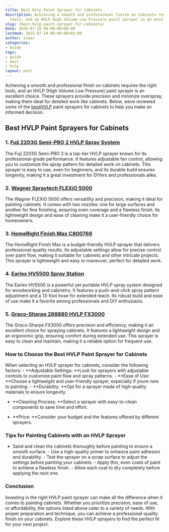 ```yaml
---
title: Best Hvlp Paint Sprayer for Cabinets
description: Achieving a smooth and professional finish on cabinets requires the right
  tools, and an HVLP High Volume Low Pressure paint sprayer is an excellent choice.
slug: /best-hvlp-paint-sprayer-for-cabinets/
date: 2025-07-10 00:00:00+00:00
lastmod: 2025-07-10 00:00:00+03:00
author: Isaac
categories:
- Guide
tags:
- guide
- best
- hvlp
layout: post
---
```

Achieving a smooth and professional finish on cabinets requires the right tools, and an HVLP (High Volume Low Pressure) paint sprayer is an excellent choice. These sprayers provide precision and minimize overspray, making them ideal for detailed work like cabinets. Below, weve reviewed some of the [best](https://pestpolicy.com/best-hvlp-sprayer-for-cabinets/)[HVLP](https://pestpolicy.com/best-hvlp-paint-sprayer-for-latex-paint/) paint sprayers for cabinets to help you make an informed decision.

##  Best HVLP Paint Sprayers for Cabinets

### 1. [Fuji 2203G Semi-PRO 2 HVLP Spray System](https://www.amazon.com/dp/B07P6RM9TZ?tag=p-policy-20)

The Fuji 2203G Semi-PRO 2 is a top-tier HVLP sprayer known for its professional-grade performance. It features adjustable fan control, allowing you to customize the spray pattern for detailed work on cabinets. This sprayer is easy to use, even for beginners, and its durable build ensures longevity, making it a great investment for DIYers and professionals alike.

### 2. [Wagner Spraytech FLEXiO 5000](https://www.amazon.com/dp/B09HZ4T8H1?tag=p-policy-20)

The Wagner FLEXiO 5000 offers versatility and precision, making it ideal for painting cabinets. It comes with two nozzles: one for large surfaces and another for fine finishing, ensuring even coverage and a flawless finish. Its lightweight design and ease of cleaning make it a user-friendly choice for homeowners.

### 3. [HomeRight Finish Max C800766](https://www.amazon.com/dp/B08GCSP6LM?tag=p-policy-20)

The HomeRight Finish Max is a budget-friendly HVLP sprayer that delivers professional-quality results. Its adjustable settings allow for precise control over paint flow, making it suitable for cabinets and other intricate projects. This sprayer is lightweight and easy to maneuver, perfect for detailed work.

### 4. [Earlex HV5500 Spray Station](https://www.amazon.com/dp/B0854P4SD1?tag=p-policy-20)

The Earlex HV5500 is a powerful yet portable HVLP spray system designed for woodworking and cabinetry. It features a push-and-click spray pattern adjustment and a 13-foot hose for extended reach. Its robust build and ease of use make it a favorite among professionals and DIY enthusiasts.

### 5. [Graco-Sharpe 288880 HVLP FX3000](https://www.amazon.com/dp/B074WNR16X?tag=p-policy-20)

The Graco-Sharpe FX3000 offers precision and efficiency, making it an excellent choice for spraying cabinets. It features a lightweight design and an ergonomic grip, ensuring comfort during extended use. This sprayer is easy to clean and maintain, making it a reliable option for frequent use.

###  How to Choose the Best HVLP Paint Sprayer for Cabinets

When selecting an HVLP sprayer for cabinets, consider the following factors: - **Adjustable Settings: **Look for sprayers with adjustable controls to customize paint flow and spray patterns. - **Ease of Use: **Choose a lightweight and user-friendly sprayer, especially if youre new to painting. - **Durability: **Opt for a sprayer made of high-quality materials to ensure longevity.

- **Cleaning Process: **Select a sprayer with easy-to-clean components to save time and effort.

- **Price: **Consider your budget and the features offered by different sprayers.

###  Tips for Painting Cabinets with an HVLP Sprayer

- Sand and clean the cabinets thoroughly before painting to ensure a smooth surface. - Use a high-quality primer to enhance paint adhesion and durability. - Test the sprayer on a scrap surface to adjust the settings before painting your cabinets. - Apply thin, even coats of paint to achieve a flawless finish. - Allow each coat to dry completely before applying the next one.

###  Conclusion

Investing in the right HVLP paint sprayer can make all the difference when it comes to painting cabinets. Whether you prioritize precision, ease of use, or affordability, the options listed above cater to a variety of needs. With proper preparation and technique, you can achieve a professional-quality finish on your cabinets. Explore these HVLP sprayers to find the perfect fit for your next project.
